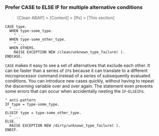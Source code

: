 ### Prefer CASE to ELSE IF for multiple alternative conditions

> [Clean ABAP] > [Content] > [Ifs] > [This section]

```ABAP
CASE type.
  WHEN type-some_type.
    " ...
  WHEN type-some_other_type.
    " ...
  WHEN OTHERS.
    RAISE EXCEPTION NEW /clean/unknown_type_failure( ).
ENDCASE.
```

`CASE` makes it easy to see a set of alternatives that exclude each other.
It can be faster than a series of `IF`s because it can translate to a different microprocessor command
instead of a series of subsequently evaluated conditions.
You can introduce new cases quickly, without having to repeat the discerning variable over and over again.
The statement even prevents some errors that can occur when accidentally nesting the `IF`-`ELSEIF`s.

```ABAP
" anti-pattern
IF type = type-some_type.
  " ...
ELSEIF type = type-some_other_type.
  " ...
ELSE.
  RAISE EXCEPTION NEW /dirty/unknown_type_failure( ).
ENDIF.
```